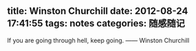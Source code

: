title: Winston Churchill
date: 2012-08-24 17:41:55
tags: notes
categories: 随感随记
---

If you are going through hell, keep going.
                    —— Winston Churchill

